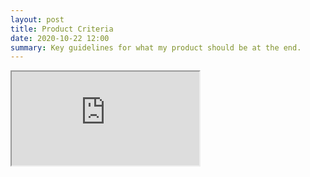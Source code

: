 ```yaml
---
layout: post
title: Product Criteria
date: 2020-10-22 12:00
summary: Key guidelines for what my product should be at the end.
---
```


<iframe src="https://docs.google.com/document/d/e/2PACX-1vQ7MO4odzdJTu4-KGEIGrWnk4nOXa-p7JACqHVe4yA9HYJRDcjqniCLdmbA_0CU1MR8NRKxMKP7fPuI/pub?embedded=true"></iframe>
